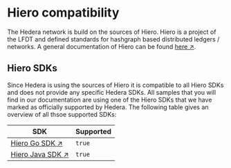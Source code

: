# Hiero compatibility

The Hedera network is build on the sources of Hiero.
Hiero is a project of the LFDT and defined standards for hashgraph based distributed ledgers / networks.
A general documentation of Hiero can be found [here :arrow_upper_right:](../../hiero/sdk/index.md).

## Hiero SDKs

Since Hedera is using the sources of Hiero it is compatible to all Hiero SDKs and does not provide any specific Hedera SDKs.
All samples that you will find in our documentation are using one of the Hiero SDKs that we have marked as officially supported by Hedera.
The following table gives an overview of all thsoe supported SDKs:

| SDK |  Supported     |
| ----------------- | --------- |
| [Hiero Go SDK :arrow_upper_right:]()    | `true` | 
| [Hiero Java SDK :arrow_upper_right:]()    | `true` | 
